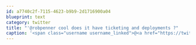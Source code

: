 ```yaml
---
id: a7740c2f-7115-4623-b9b9-2d1716900a04
blueprint: text
category: twitter
title: "'@robpenner cool does it have ticketing and deployments ?"
caption: '<span class="username username_linked">@<a href="https://twitter.com/robpenner" title="Robert Penner">robpenner</a></span> cool does it have ticketing and deployments ?'
---
```

